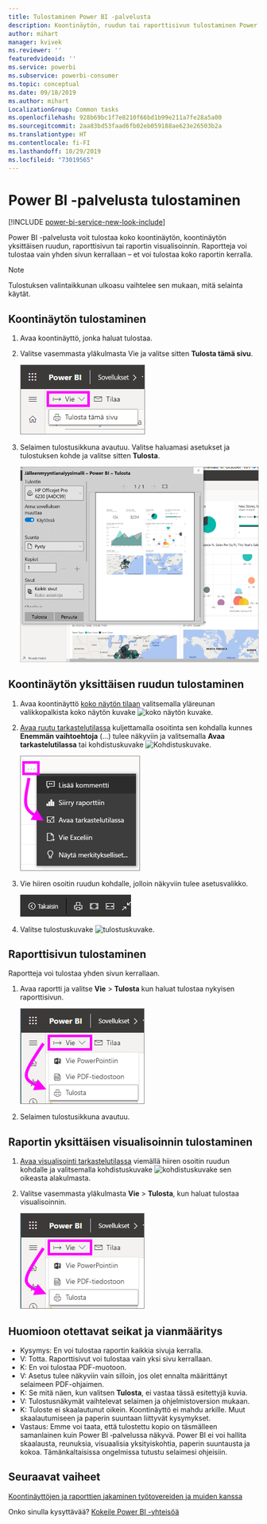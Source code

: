 ```yaml
---
title: Tulostaminen Power BI -palvelusta
description: Koontinäytön, ruudun tai raporttisivun tulostaminen Power BI -palvelusta.
author: mihart
manager: kvivek
ms.reviewer: ''
featuredvideoid: ''
ms.service: powerbi
ms.subservice: powerbi-consumer
ms.topic: conceptual
ms.date: 09/18/2019
ms.author: mihart
LocalizationGroup: Common tasks
ms.openlocfilehash: 928b69bc1f7e8210f66bd1b99e211a7fe28a5a00
ms.sourcegitcommit: 2aa83bd53faad6fb02eb059188ae623e26503b2a
ms.translationtype: HT
ms.contentlocale: fi-FI
ms.lasthandoff: 10/29/2019
ms.locfileid: "73019565"
---
```

# <a name="printing-from-the-power-bi-service"></a>Power BI -palvelusta tulostaminen

[!INCLUDE [power-bi-service-new-look-include](../includes/power-bi-service-new-look-include.md)]

Power BI -palvelusta voit tulostaa koko koontinäytön, koontinäytön yksittäisen ruudun, raporttisivun tai raportin visualisoinnin. Raportteja voi tulostaa vain yhden sivun kerrallaan – et voi tulostaa koko raportin kerralla.

   > [!NOTE]
   > Tulostuksen valintaikkunan ulkoasu vaihtelee sen mukaan, mitä selainta käytät.
   > 
## <a name="print-a-dashboard"></a>Koontinäytön tulostaminen
1. Avaa koontinäyttö, jonka haluat tulostaa.
2. Valitse vasemmasta yläkulmasta Vie ja valitse sitten **Tulosta tämä sivu**.
   
    ![Koontinäytön tulostusasetus](./media/end-user-print/power-bi-dashboard-print.png)
3. Selaimen tulostusikkuna avautuu. Valitse haluamasi asetukset ja tulostuksen kohde ja valitse sitten **Tulosta**.
   

   
    ![Tulostuksen valintaikkuna](./media/end-user-print/power-bi-print-dash.png)

## <a name="print-a-dashboard-tile"></a>Koontinäytön yksittäisen ruudun tulostaminen
1. Avaa koontinäyttö [koko näytön tilaan](end-user-focus.md) valitsemalla yläreunan valikkopalkista koko näytön kuvake ![koko näytön kuvake](./media/end-user-print/power-bi-full-screen-icon.png).
3. [Avaa ruutu tarkastelutilassa](end-user-focus.md) kuljettamalla osoitinta sen kohdalla kunnes **Enemmän vaihtoehtoja** (...) tulee näkyviin ja valitsemalla **Avaa tarkastelutilassa** tai kohdistuskuvake ![Kohdistuskuvake](./media/end-user-print/power-bi-focus-icon.png).
   
    ![kolmen pisteen valikko](./media/end-user-print/power-bi-menu-options.png)
4. Vie hiiren osoitin ruudun kohdalle, jolloin näkyviin tulee asetusvalikko.
   
    ![koko näytön tilan asetusvalikko](./media/end-user-print/menu-options-new.png)
4. Valitse tulostuskuvake ![tulostuskuvake](./media/end-user-print/print-icon.png).     
   

## <a name="print-a-report-page"></a>Raporttisivun tulostaminen
Raportteja voi tulostaa yhden sivun kerrallaan.

1. Avaa raportti ja valitse **Vie** > **Tulosta** kun haluat tulostaa nykyisen raporttisivun.
   
    ![Power BI:n Tiedosto-valikko](./media/end-user-print/power-bi-report-print.png)
3. Selaimen tulostusikkuna avautuu.
   


## <a name="print-a-report-visual"></a>Raportin yksittäisen visualisoinnin tulostaminen
1. [Avaa visualisointi tarkastelutilassa](end-user-focus.md) viemällä hiiren osoitin ruudun kohdalle ja valitsemalla kohdistuskuvake ![kohdistuskuvake](./media/end-user-print/power-bi-focus-icon.png) sen oikeasta alakulmasta.

2. Valitse vasemmasta yläkulmasta **Vie** > **Tulosta**, kun haluat tulostaa visualisoinnin.

    ![Power BI:n Tiedosto-valikko](./media/end-user-print/power-bi-report-print.png)



## <a name="considerations-and-troubleshooting"></a>Huomioon otettavat seikat ja vianmääritys

* Kysymys: En voi tulostaa raportin kaikkia sivuja kerralla.    
* V: Totta. Raporttisivut voi tulostaa vain yksi sivu kerrallaan.
* K: En voi tulostaa PDF-muotoon.    
* V: Asetus tulee näkyviin vain silloin, jos olet ennalta määrittänyt selaimeen PDF-ohjaimen.    
* K: Se mitä näen, kun valitsen **Tulosta**, ei vastaa tässä esitettyjä kuvia.    
* V: Tulostusnäkymät vaihtelevat selaimen ja ohjelmistoversion mukaan.
* K: Tuloste ei skaalautunut oikein.  Koontinäyttö ei mahdu arkille. Muut skaalautumiseen ja paperin suuntaan liittyvät kysymykset.    
* Vastaus: Emme voi taata, että tulostettu kopio on täsmälleen samanlainen kuin Power BI ‑palvelussa näkyvä. Power BI ei voi hallita skaalausta, reunuksia, visuaalisia yksityiskohtia, paperin suuntausta ja kokoa. Tämänkaltaisissa ongelmissa tutustu selaimesi ohjeisiin.      

## <a name="next-steps"></a>Seuraavat vaiheet
[Koontinäyttöjen ja raporttien jakaminen työtovereiden ja muiden kanssa](../service-share-dashboards.md)

Onko sinulla kysyttävää? [Kokeile Power BI -yhteisöä](http://community.powerbi.com/)

